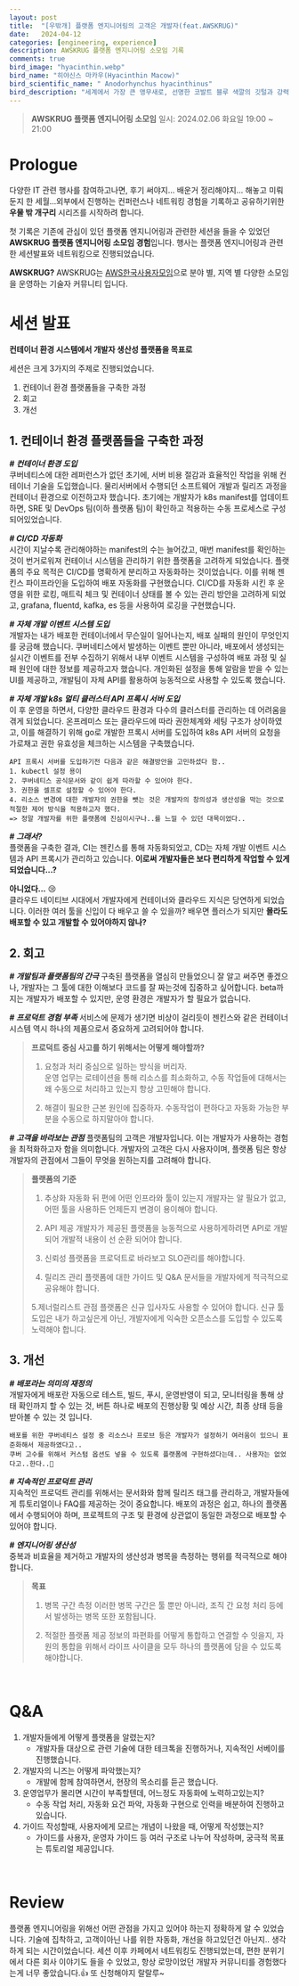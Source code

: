```yaml
---
layout: post
title:  "[우밖개] 플랫폼 엔지니어링의 고객은 개발자(feat.AWSKRUG)"
date:   2024-04-12
categories: [engineering, experience]
description: AWSKRUG 플랫폼 엔지니어링 소모임 기록
comments: true
bird_image: "hyacinthin.webp"
bird_name: "히야신스 마카우(Hyacinthin Macow)"
bird_scientific_name: " Anodorhynchus hyacinthinus"
bird_description: "세계에서 가장 큰 앵무새로, 선명한 코발트 블루 색깔의 깃털과 강력한 검은 부리를 가지고 있습니다. 주로 브라질, 파라과이, 볼리비아 등 남아메리카 중부의 열대 사바나와 습지대에 서식하며, 야자 열매를 주요 먹이로 삼는다."
---
```



> **AWSKRUG 플랫폼 엔지니어링 소모임**
일시: 2024.02.06 화요일 19:00 ~ 21:00

# Prologue
다양한 IT 관련 행사를 참여하고나면, 후기 써야지... 배운거 정리해야지... 해놓고 미뤄둔지 한 세월...외부에서 진행하는 컨퍼런스나 네트워킹 경험을 기록하고 공유하기위한 **우물 밖 개구리** 시리즈를 시작하려 합니다.

첫 기록은 기존에 관심이 있던 플랫폼 엔지니어링과 관련한 세션을 들을 수 있었던 **AWSKRUG 플랫폼 엔지니어링 소모임 경험**입니다. 
행사는 플랫폼 엔지니어링과 관련한 세션발표와 네트워킹으로 진행되었습니다.


>
**AWSKRUG?**
AWSKRUG는 [AWS한국사용자모임](https://awskrug.github.io/index.html)으로 분야 별, 지역 별 다양한 소모임을 운영하는 기술자 커뮤니티 입니다.



# 세션 발표
**컨테이너 환경 시스템에서 개발자 생산성 플랫폼을 목표로**


세션은 크게 3가지의 주제로 진행되었습니다.
>
1. 컨테이너 환경 플랫폼들을 구축한 과정
2. 회고
3. 개선

## **1. 컨테이너 환경 플랫폼들을 구축한 과정**

**_# 컨테이너 환경 도입_**  
쿠버네티스에 대한 레퍼런스가 없던 초기에, 서버 비용 절감과 효율적인 작업을 위해 컨테이너 기술을 도입했습니다. 물리서버에서 수행되던 소프트웨어 개발과 릴리즈 과정을 컨테이너 환경으로 이전하고자 했습니다. 초기에는 개발자가 k8s manifest를 업데이트하면, SRE 및 DevOps 팀(이하 플랫폼 팀)이 확인하고 적용하는 수동 프로세스로 구성되어있었습니다.
  
**_# CI/CD 자동화_**  
시간이 지날수록 관리해야하는 manifest의 수는 늘어갔고, 매번 manifest를 확인하는 것이 번거로워져 컨테이너 시스템을 관리하기 위한 플랫폼을 고려하게 되었습니다. 
플랫폼의 주요 목적은 CI/CD를 명확하게 분리하고 자동화하는 것이었습니다. 이를 위해 젠킨스 파이프라인을 도입하여 배포 자동화를 구현했습니다. CI/CD를 자동화 시킨 후 운영을 위한 로킹, 매트릭 체크 및 컨테이너 상태를 볼 수 있는 관리 방안을 고려하게 되었고, grafana, fluentd, kafka, es 등을 사용하여 로깅을 구현했습니다.
  
**_# 자체 개발 이벤트 시스템 도입_**  
개발자는 내가 배포한 컨테이너에서 무슨일이 일어나는지, 배포 실패의 원인이 무엇인지를 궁금해 했습니다. 쿠버네티스에서 발생하는 이벤트 뿐만 아니라, 배포에서 생성되는 실시간 이벤트를 전부 수집하기 위해서 내부 이벤트 시스템을 구성하여 배포 과정 및 실패 원인에 대한 정보를 제공하고자 했습니다. 개인화된 설정을 통해 알람을 받을 수 있는 UI를 제공하고, 개발팀이 자체 API를 활용하여 능동적으로 사용할 수 있도록 했습니다.
  
**_# 자체 개발 k8s 멀티 클러스터 API 프록시 서버 도입_**  
이 후 운영을 하면서, 다양한 클라우드 환경과 다수의 클러스터를 관리하는 데 어려움을 겪게 되었습니다. 온프레미스 또는 클라우드에 따라 권한체계와 세팅 구조가 상이하였고, 이를 해결하기 위해 go로 개발한 프록시 서버를 도입하여 k8s API 서버의 요청을 가로채고 권한 유효성을 체크하는 시스템을 구축했습니다.
```
API 프록시 서버를 도입하기전 다음과 같은 해결방안을 고민하셨다 함..
1. kubectl 설정 용이
2. 쿠버네티스 공식문서와 같이 쉽게 따라할 수 있어야 한다.
3. 권한을 셀프로 설정할 수 있어야 한다.
4. 리소스 변경에 대한 개발자의 권한을 뺏는 것은 개발자의 창의성과 생산성을 막는 것으로 적절한 제어 방식을 적용하고자 했다. 
=> 정말 개발자를 위한 플랫폼에 진심이시구나..를 느낄 수 있던 대목이었다..
```

**_# 그래서?_**  
플랫폼을 구축한 결과, CI는 젠킨스를 통해 자동화되었고, CD는 자체 개발 이벤트 시스템과 API 프록시가 관리하고 있습니다. **이로써 개발자들은 보다 편리하게 작업할 수 있게 되었습니다...?**  
  
**아니었다...** 😢  
클라우드 네이티브 시대에서 개발자에게 컨테이너와 클라우드 지식은 당연하게 되었습니다. 이러한 여러 툴을 신입이 다 배우고 쓸 수 있을까? 배우면 플러스가 되지만 **몰라도 배포할 수 있고 개발할 수 있어야하지 않나?**

## **2. 회고**

**_# 개발팀과 플랫폼팀의 간극_**
구축된 플랫폼을 열심히 만들었으니 잘 알고 써주면 좋겠으나, 개발자는 그 툴에 대한 이해보다 코드를 잘 짜는것에 집중하고 싶어합니다. beta까지는 개발자가 배포할 수 있지만, 운영 환경은 개발자가 할 필요가 없습니다.

**_# 프로덕트 경험 부족_**
서비스에 문제가 생기면 비상이 걸리듯이 젠킨스와 같은 컨테이너 시스템 역시 하나의 제품으로서 중요하게 고려되어야 합니다.
> **프로덕트 중심 사고를 하기 위해서는 어떻게 해야할까?**
>
>1. 요청과 처리 중심으로 일하는 방식을 버리자.  
운영 업무는 로테이션을 통해 리소스를 최소화하고, 수동 작업들에 대해서는 왜 수동으로 처리하고 있는지 항상 고민해야 합니다.
>
>
>2. 해결이 필요한 근본 원인에 집중하자.
수동작업이 편하다고 자동화 가능한 부분을 수동으로 하지말아야 합니다. 

**_# 고객을 바라보는 관점_**
플랫폼팀의 고객은 개발자입니다. 이는 개발자가 사용하는 경험을 최적화하고자 함을 의미합니다. 개발자의 고객은 다시 사용자이며, 플랫폼 팀은 항상 개발자의 관점에서 그들이 무엇을 원하는지를 고려해야 합니다.

> **플랫폼의 기준**
>
> 1. 추상화
> 자동화 뒤 편에 어떤 인프라와 툴이 있는지 개발자는 알 필요가 없고, 어떤 툴을 사용하든 언제든지 변경이 용이해야 합니다.
>
>
> 2. API 제공
개발자가 제공된 플랫폼을 능동적으로 사용하게하려면 API로 개발되어 개발적 내용이 선 순환 되어야 합니다. 
>
>
> 3. 신뢰성
>플랫폼을 프로덕트로 바라보고 SLO관리를 해야합니다.
>
>
> 4. 릴리즈 관리
>플랫폼에 대한 가이드 및 Q&A 문서들을 개발자에게 적극적으로 공유해야 합니다.
>
>
> 5.제너럴리스트 관점
> 플랫폼은 신규 입사자도 사용할 수 있어야 합니다. 신규 툴 도입은 내가 하고싶은게 아닌, 개발자에게 익숙한 오픈소스를 도입할 수 있도록 노력해야 합니다.


## **3. 개선**

**_# 배포라는 의미의 재정의_**  
개발자에게 배포란 자동으로 테스트, 빌드, 푸시, 운영반영이 되고, 모니터링을 통해 상태 확인까지 할 수 있는 것, 버튼 하나로 배포의 진행상황 및 예상 시간, 최종 상태 등을 받아볼 수 있는 것 입니다.
```
배포를 위한 쿠버네티스 설정 중 리소스나 프로브 등은 개발자가 설정하기 여러움이 있으니 표준화해서 제공하였다고.. 
쿠버 고수를 위해서 커스텀 옵션도 넣을 수 있도록 플랫폼에 구현하셨다는데.. 사용자는 없었다고..한다..🤣
```
  
**_# 지속적인 프로덕트 관리_**  
지속적인 프로덕트 관리를 위해서는 문서화와 함께 릴리즈 태그를 관리하고, 개발자들에게 튜토리얼이나 FAQ를 제공하는 것이 중요합니다.
배포의 과정은 쉽고, 하나의 플랫폼에서 수행되어야 하며, 프로젝트의 구조 및 환경에 상관없이 동일한 과정으로 배포할 수 있어야 합니다. 
  
**_# 엔지니어링 생산성_**  
중복과 비효율을 제거하고 개발자의 생산성과 병목을 측정하는 행위를 적극적으로 해야합니다.

> **목표**
>
> 1. 병목 구간 측정
> 이러한 병목 구간은 툴 뿐만 아니라, 조직 간 요청 처리 등에서 발생하는 병목 또한 포함됩니다.
>
>
> 2. 적절한 플랫폼 제공
> 정보의 파편화를 어떻게 통합하고 연결할 수 잇을지, 자원의 통합을 위해서 라이프 사이클을 모두 하나의 플랫폼에 담을 수 있도록 해야합니다.

<br>

# Q&A
1. 개발자들에게 어떻게 플랫폼을 알렸는지?
	- 개발자들 대상으로 관련 기술에 대한 테크톡을 진행하거나, 지속적인 서베이를 진행했습니다.
2. 개발자의 니즈는 어떻게 파악했는지?
	- 개발에 함께 참여하면서, 현장의 목소리를 듣곤 했습니다.
3. 운영업무가 몰리면 시간이 부족할텐데, 어느정도 자동화에 노력하고있는지?
	- 수동 작업 처리, 자동화 요건 파악, 자동화 구현으로 인력을 배분하여 진행하고 있습니다.
4. 가이드 작성할때, 사용자에게 모르는 개념이 나왔을 때, 어떻게 작성했는지?
	- 가이드를 사용자, 운영자 가이드 등 여러 구조로 나누어 작성하며, 궁극적 목표는 튜토리얼 제공입니다.

<br>

# Review
플랫폼 엔지니어링을 위해선 어떤 관점을 가지고 있어야 하는지 정확하게 알 수 있었습니다.
기술에 집착하고, 고객이아닌 나를 위한 자동화, 개선을 하고있던건 아닌지.. 생각하게 되는 시간이었습니다.
세션 이후 카페에서 네트워킹도 진행되었는데, 편한 분위기에서 다른 회사 이야기도 들을 수 있었고, 항상 로망이었던 개발자 커뮤니티를 경험했다는게 너무 좋았습니다.👍 
또 신청해야지 랄랄루~




